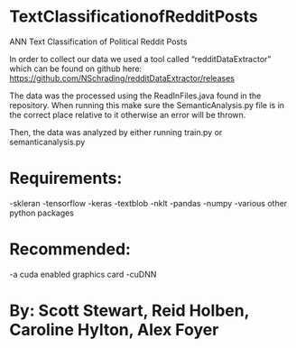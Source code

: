 # TextClassificationofRedditPosts
ANN Text Classification of Political Reddit Posts

In order to collect our data we used a tool called “redditDataExtractor” which can be found on github here: https://github.com/NSchrading/redditDataExtractor/releases

The data was the processed using the ReadInFiles.java found in the repository. When running this make sure the SemanticAnalysis.py file is in the correct place relative to it otherwise an error will be thrown.

Then, the data was analyzed by either running train.py or semanticanalysis.py 

# Requirements:
-skleran
-tensorflow
-keras
-textblob
-nklt
-pandas
-numpy
-various other python packages

# Recommended:
-a cuda enabled graphics card
-cuDNN

# By: Scott Stewart, Reid Holben, Caroline Hylton, Alex Foyer
